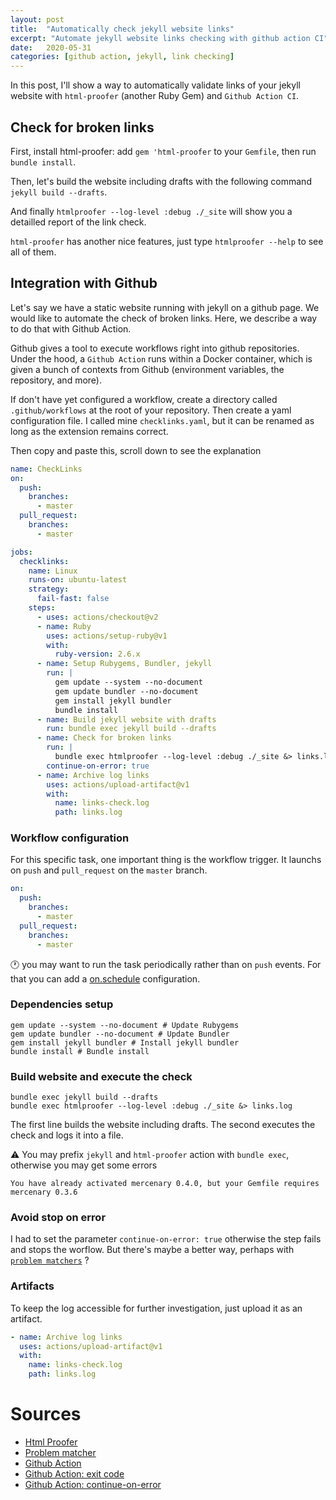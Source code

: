 ```yaml
---
layout: post
title:  "Automatically check jekyll website links"
excerpt: "Automate jekyll website links checking with github action CI"
date:   2020-05-31
categories: [github action, jekyll, link checking]
---
```

In this post, I'll show a way to automatically validate links of your jekyll website with `html-proofer` (another Ruby Gem) and `Github Action CI`.

## Check for broken links
First, install html-proofer: add `gem 'html-proofer` to your `Gemfile`, then run `bundle install`.

Then, let's build the website including drafts with the following command `jekyll build --drafts`.

And finally `htmlproofer --log-level :debug ./_site` will show you a detailled report of the link check.

`html-proofer` has another nice features, just type `htmlproofer --help` to see all of them.

## Integration with Github
Let's say we have a static website running with jekyll on a github page. We would like to automate the check of broken links. Here, we describe a way to do that with Github Action.

Github gives a tool to execute workflows right into github repositories. Under the hood, a `Github Action` runs within a Docker container, which is given a bunch of contexts from Github (environment variables, the repository, and more).

If don't have yet configured a workflow, create a directory called `.github/workflows` at the root of your repository. Then create a yaml configuration file. I called mine `checklinks.yaml`, but it can be renamed as long as the extension remains correct.

Then copy and paste this, scroll down to see the explanation 
```yaml
name: CheckLinks
on:
  push:
    branches:
      - master
  pull_request:
    branches:
      - master

jobs:
  checklinks:
    name: Linux
    runs-on: ubuntu-latest
    strategy:
      fail-fast: false
    steps:
      - uses: actions/checkout@v2
      - name: Ruby
        uses: actions/setup-ruby@v1
        with:
          ruby-version: 2.6.x
      - name: Setup Rubygems, Bundler, jekyll
        run: | 
          gem update --system --no-document
          gem update bundler --no-document
          gem install jekyll bundler
          bundle install
      - name: Build jekyll website with drafts
        run: bundle exec jekyll build --drafts
      - name: Check for broken links
        run: |
          bundle exec htmlproofer --log-level :debug ./_site &> links.log
        continue-on-error: true
      - name: Archive log links
        uses: actions/upload-artifact@v1
        with:
          name: links-check.log
          path: links.log
```
### Workflow configuration
For this specific task, one important thing is the workflow trigger. It launchs on `push` and `pull_request` on the `master` branch.
```yaml
on:
  push:
    branches:
      - master
  pull_request:
    branches:
      - master
```
:clock1: you may want to run the task periodically rather than on `push` events. For that you can add a [on.schedule](https://help.github.com/en/actions/reference/workflow-syntax-for-github-actions#onschedule) configuration.

### Dependencies setup
```shell
gem update --system --no-document # Update Rubygems
gem update bundler --no-document # Update Bundler
gem install jekyll bundler # Install jekyll bundler
bundle install # Bundle install
```

### Build website and execute the check
```shell
bundle exec jekyll build --drafts
bundle exec htmlproofer --log-level :debug ./_site &> links.log
```
The first line builds the website including drafts. The second executes the check and logs it into a file.

:warning: You may prefix `jekyll` and `html-proofer` action with `bundle exec`, otherwise you may get some errors
```shell
You have already activated mercenary 0.4.0, but your Gemfile requires mercenary 0.3.6
```

### Avoid stop on error
I had to set the parameter `continue-on-error: true` otherwise the step fails and stops the worflow. But there's maybe a better way, perhaps with [`problem matchers`](https://github.com/actions/toolkit/blob/master/docs/problem-matchers.md) ?

### Artifacts
To keep the log accessible for further investigation, just upload it as an artifact.
```yaml
- name: Archive log links
  uses: actions/upload-artifact@v1
  with:
    name: links-check.log
    path: links.log
```

# Sources
* [Html Proofer](https://www.supertechcrew.com/jekyll-check-for-broken-links/)
* [Problem matcher](https://github.com/actions/toolkit/blob/master/docs/commands.md#problem-matchers)
* [Github Action](https://tech.gadventures.com/things-i-learned-making-my-first-github-action-84f528a97015)
* [Github Action: exit code](https://help.github.com/en/actions/creating-actions/setting-exit-codes-for-actions)
* [Github Action: continue-on-error](https://help.github.com/en/actions/reference/workflow-syntax-for-github-actions)